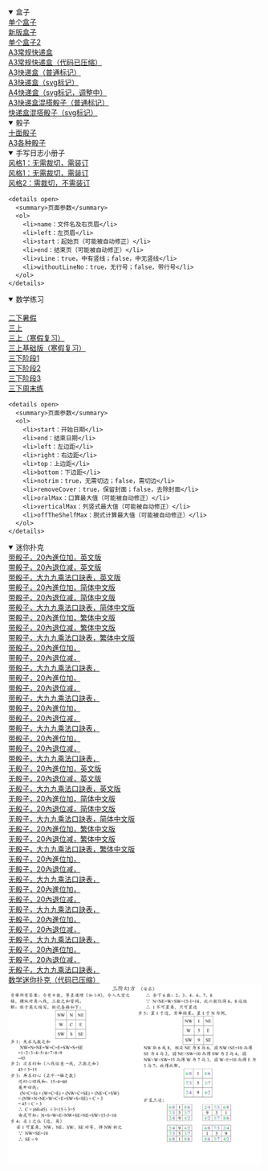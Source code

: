   <details open><summary>盒子</summary>
		<a target="_blank" href="box/box.htm">单个盒子</a><br/>
		<a target="_blank" href="box/box_new.htm">新版盒子</a><br/>
		<a target="_blank" href="box/box_single_file.htm">单个盒子2</a><br/>
		<a target="_blank" href="box/cuboid_with_square_section_a3.htm">A3常规快递盒</a><br/>
		<a target="_blank" href="box/cuboid_with_square_section_a3.min.htm">A3常规快递盒（代码已压缩）</a><br/>
		<a target="_blank" href="box/express_box_a3_use_page.htm">A3快递盒（普通标记）</a><br/>
		<a target="_blank" href="box/express_box_a3_use_svg.htm">A3快递盒（svg标记）</a><br/>
		<a target="_blank" href="box/express_box_a4_use_svg_240210.htm">A4快递盒（svg标记，调整中）</a><br/>
		<a target="_blank" href="box/express_boxes_and_dices_a3_use_page.htm">A3快递盒混搭骰子（普通标记）</a><br/>
		<a target="_blank" href="box/express_boxes_and_dices_a3_use_svg.htm">快递盒混搭骰子（svg标记）</a><br />
  </details>

  <details open><summary>骰子</summary>
		<a target="_blank" href="dice/dices_10_faces.htm">十面骰子</a><br/>
		<a target="_blank" href="dice/dices_a3.htm">A3各种骰子</a><br />
  </details>

  <details open><summary>手写日志小册子</summary>
		<a target="_blank" href="logger/logger.htm">风格1：无需裁切，需装订</a><br/>
		<a target="_blank" href="logger/logger_notNeedCut.htm">风格1：无需裁切，需装订</a><br/>
		<a target="_blank" href="logger/logger1.htm">风格2：需裁切，不需装订</a><br />

    <details open>
      <summary>页面参数</summary>
      <ol>
        <li>name：文件名及右页眉</li>
        <li>left：左页眉</li>
        <li>start：起始页（可能被自动修正）</li>
        <li>end：结束页（可能被自动修正）</li>
        <li>vLine：true，中有竖线；false，中无竖线</li>
        <li>withoutLineNo：true，无行号；false，带行号</li>
      </ol>
    </details>
  </details>

  <details open><summary>数学练习</summary>
		<a target="_blank" href="math_exercise/24points.htm" style="display:none;"></a><br/>
		<a target="_blank" href="math_exercise/grade2_term2_summer_holiday.htm">二下暑假</a><br/>
		<a target="_blank" href="math_exercise/grade3_term1.htm">三上</a><br/>
		<a target="_blank" href="math_exercise/grade3_term1_winter_holiday.htm">三上（寒假复习）</a><br/>
		<a target="_blank" href="math_exercise/grade3_term1_winter_holiday_basic.htm">三上基础版（寒假复习）</a><br/>
		<a target="_blank" href="math_exercise/grade3_term2_phase1.htm">三下阶段1</a><br/>
		<a target="_blank" href="math_exercise/grade3_term2_phase2.htm">三下阶段2</a><br/>
		<a target="_blank" href="math_exercise/grade3_term2_phase3.htm">三下阶段3</a><br/>
		<a target="_blank" href="math_exercise/grade3_term2_weekend.htm">三下周末练</a><br />

    <details open>
      <summary>页面参数</summary>
      <ol>
        <li>start：开始日期</li>
        <li>end：结束日期</li>
        <li>left：左边距</li>
        <li>right：右边距</li>
        <li>top：上边距</li>
        <li>bottom：下边距</li>
        <li>notrim：true，无需切边；false，需切边</li>
        <li>removeCover：true，保留封面；false，去除封面</li>
        <li>oralMax：口算最大值（可能被自动修正）</li>
        <li>verticalMax：列竖式最大值（可能被自动修正）</li>
        <li>offTheShelfMax：脱式计算最大值（可能被自动修正）</li>
      </ol>
    </details>
  </details>

  <details open><summary>迷你扑克</summary>
		<a target="_blank" href="mini_poker/math.htm?lang=en_us&no=1&useDice=true">带骰子，20內進位加，英文版</a><br/>
		<a target="_blank" href="mini_poker/math.htm?lang=en_us&no=2&useDice=true">带骰子，20內退位减，英文版</a><br/>
		<a target="_blank" href="mini_poker/math.htm?lang=en_us&no=3&useDice=true">带骰子，大九九乘法口訣表，英文版</a><br/>
		<a target="_blank" href="mini_poker/math.htm?lang=zh_cn&no=1&useDice=true">带骰子，20內進位加，简体中文版</a><br/>
		<a target="_blank" href="mini_poker/math.htm?lang=zh_cn&no=2&useDice=true">带骰子，20內退位减，简体中文版</a><br/>
		<a target="_blank" href="mini_poker/math.htm?lang=zh_cn&no=3&useDice=true">带骰子，大九九乘法口訣表，简体中文版</a><br/>
		<a target="_blank" href="mini_poker/math.htm?lang=zh_tw&no=1&useDice=true">带骰子，20內進位加，繁体中文版</a><br/>
		<a target="_blank" href="mini_poker/math.htm?lang=zh_tw&no=2&useDice=true">带骰子，20內退位减，繁体中文版</a><br/>
		<a target="_blank" href="mini_poker/math.htm?lang=zh_tw&no=3&useDice=true">带骰子，大九九乘法口訣表，繁体中文版</a><br/>
		<a target="_blank" href="mini_poker/math.htm?lang=&no=1&useDice=true">带骰子，20內進位加，</a><br/>
		<a target="_blank" href="mini_poker/math.htm?lang=&no=2&useDice=true">带骰子，20內退位减，</a><br/>
		<a target="_blank" href="mini_poker/math.htm?lang=&no=3&useDice=true">带骰子，大九九乘法口訣表，</a><br/>
		<a target="_blank" href="mini_poker/math.htm?lang=英文版&no=1&useDice=true">带骰子，20內進位加，</a><br/>
		<a target="_blank" href="mini_poker/math.htm?lang=英文版&no=2&useDice=true">带骰子，20內退位减，</a><br/>
		<a target="_blank" href="mini_poker/math.htm?lang=英文版&no=3&useDice=true">带骰子，大九九乘法口訣表，</a><br/>
		<a target="_blank" href="mini_poker/math.htm?lang=简体中文版&no=1&useDice=true">带骰子，20內進位加，</a><br/>
		<a target="_blank" href="mini_poker/math.htm?lang=简体中文版&no=2&useDice=true">带骰子，20內退位减，</a><br/>
		<a target="_blank" href="mini_poker/math.htm?lang=简体中文版&no=3&useDice=true">带骰子，大九九乘法口訣表，</a><br/>
		<a target="_blank" href="mini_poker/math.htm?lang=繁体中文版&no=1&useDice=true">带骰子，20內進位加，</a><br/>
		<a target="_blank" href="mini_poker/math.htm?lang=繁体中文版&no=2&useDice=true">带骰子，20內退位减，</a><br/>
		<a target="_blank" href="mini_poker/math.htm?lang=繁体中文版&no=3&useDice=true">带骰子，大九九乘法口訣表，</a><br/>
		<a target="_blank" href="mini_poker/math.htm?lang=en_us&no=1&useDice=false">无骰子，20內進位加，英文版</a><br/>
		<a target="_blank" href="mini_poker/math.htm?lang=en_us&no=2&useDice=false">无骰子，20內退位减，英文版</a><br/>
		<a target="_blank" href="mini_poker/math.htm?lang=en_us&no=3&useDice=false">无骰子，大九九乘法口訣表，英文版</a><br/>
		<a target="_blank" href="mini_poker/math.htm?lang=zh_cn&no=1&useDice=false">无骰子，20內進位加，简体中文版</a><br/>
		<a target="_blank" href="mini_poker/math.htm?lang=zh_cn&no=2&useDice=false">无骰子，20內退位减，简体中文版</a><br/>
		<a target="_blank" href="mini_poker/math.htm?lang=zh_cn&no=3&useDice=false">无骰子，大九九乘法口訣表，简体中文版</a><br/>
		<a target="_blank" href="mini_poker/math.htm?lang=zh_tw&no=1&useDice=false">无骰子，20內進位加，繁体中文版</a><br/>
		<a target="_blank" href="mini_poker/math.htm?lang=zh_tw&no=2&useDice=false">无骰子，20內退位减，繁体中文版</a><br/>
		<a target="_blank" href="mini_poker/math.htm?lang=zh_tw&no=3&useDice=false">无骰子，大九九乘法口訣表，繁体中文版</a><br/>
		<a target="_blank" href="mini_poker/math.htm?lang=&no=1&useDice=false">无骰子，20內進位加，</a><br/>
		<a target="_blank" href="mini_poker/math.htm?lang=&no=2&useDice=false">无骰子，20內退位减，</a><br/>
		<a target="_blank" href="mini_poker/math.htm?lang=&no=3&useDice=false">无骰子，大九九乘法口訣表，</a><br/>
		<a target="_blank" href="mini_poker/math.htm?lang=英文版&no=1&useDice=false">无骰子，20內進位加，</a><br/>
		<a target="_blank" href="mini_poker/math.htm?lang=英文版&no=2&useDice=false">无骰子，20內退位减，</a><br/>
		<a target="_blank" href="mini_poker/math.htm?lang=英文版&no=3&useDice=false">无骰子，大九九乘法口訣表，</a><br/>
		<a target="_blank" href="mini_poker/math.htm?lang=简体中文版&no=1&useDice=false">无骰子，20內進位加，</a><br/>
		<a target="_blank" href="mini_poker/math.htm?lang=简体中文版&no=2&useDice=false">无骰子，20內退位减，</a><br/>
		<a target="_blank" href="mini_poker/math.htm?lang=简体中文版&no=3&useDice=false">无骰子，大九九乘法口訣表，</a><br/>
		<a target="_blank" href="mini_poker/math.htm?lang=繁体中文版&no=1&useDice=false">无骰子，20內進位加，</a><br/>
		<a target="_blank" href="mini_poker/math.htm?lang=繁体中文版&no=2&useDice=false">无骰子，20內退位减，</a><br/>
		<a target="_blank" href="mini_poker/math.htm?lang=繁体中文版&no=3&useDice=false">无骰子，大九九乘法口訣表，</a><br />
    <a target="_blank" href="mini_poker/math.min.htm">数学迷你扑克（代码已压缩）</a><br />
  </details>


  <img src="math_exercise/三阶幻方.jpg" alt="math_exercise/三阶幻方.jpg" />
